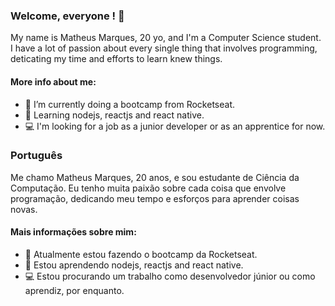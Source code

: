 ### Welcome, everyone ! 👋

My name is Matheus Marques, 20 yo, and I'm a Computer Science student. 
I have a lot of passion about every single thing that involves programming, deticating my time and efforts to learn knew things.

#### More info about me:

- 🔭 I’m currently doing a bootcamp from Rocketseat.
- 📗 Learning nodejs, reactjs and react native. 
- 💻 I'm looking for a job as a junior developer or as an apprentice for now.  

### Português

Me chamo Matheus Marques, 20 anos, e sou estudante de Ciência da Computação.
Eu tenho muita paixão sobre cada coisa que envolve programação, dedicando meu tempo e esforços para aprender coisas novas.

#### Mais informações sobre mim:

-  🔭 Atualmente estou fazendo o bootcamp da Rocketseat.
-  📗 Estou aprendendo nodejs, reactjs and react native. 
-  💻 Estou procurando um trabalho como desenvolvedor júnior ou como aprendiz, por enquanto.




